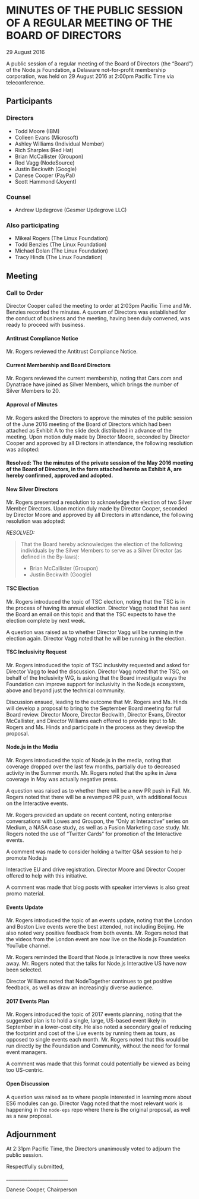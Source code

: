 # MINUTES OF THE PUBLIC SESSION OF A REGULAR MEETING OF THE BOARD OF DIRECTORS

29 August 2016

A public session of a regular meeting of the Board of Directors (the “Board”) of the Node.js Foundation, a Delaware not-for-profit membership corporation, was held on 29 August 2016 at 2:00pm Pacific Time via teleconference.

## Participants
### Directors

* Todd Moore (IBM)
* Colleen Evans (Microsoft)
* Ashley Williams (Individual Member)
* Rich Sharples (Red Hat)
* Brian McCallister (Groupon)
* Rod Vagg (NodeSource)
* Justin Beckwith (Google)
* Danese Cooper (PayPal)
* Scott Hammond (Joyent)

### Counsel

* Andrew Updegrove (Gesmer Updegrove LLC)

### Also participating

* Mikeal Rogers (The Linux Foundation)
* Todd Benzies (The Linux Foundation)
* Michael Dolan (The Linux Foundation)
* Tracy Hinds (The Linux Foundation)

## Meeting
### Call to Order

Director Cooper called the meeting to order at 2:03pm Pacific Time and Mr. Benzies recorded the minutes. A quorum of Directors was established for the conduct of business and the meeting, having been duly convened, was ready to proceed with business.

#### Antitrust Compliance Notice

Mr. Rogers reviewed the Antitrust Compliance Notice.

#### Current Membership and Board Directors

Mr. Rogers reviewed the current membership, noting that Cars.com and Dynatrace have joined as Silver Members, which brings the number of Silver Members to 20.

#### Approval of Minutes

Mr. Rogers asked the Directors to approve the minutes of the public session of the June 2016 meeting of the Board of Directors which had been attached as Exhibit A to the slide deck distributed in advance of the meeting. Upon motion duly made by Director Moore, seconded by Director Cooper and approved by all Directors in attendance, the following resolution was adopted:

#### Resolved: The the minutes of the private session of the May 2016 meeting of the Board of Directors, in the form attached hereto as Exhibit A, are hereby confirmed, approved and adopted.

#### New Silver Directors

Mr. Rogers presented a resolution to acknowledge the election of two Silver Member Directors. Upon motion duly made by Director Cooper, seconded by Director Moore and approved by all Directors in attendance, the following resolution was adopted:

_RESOLVED:_
> That the Board hereby acknowledges the election of the following individuals by the Silver Members to serve as a Silver Director (as defined in the By-laws):
> * Brian McCallister (Groupon)
> * Justin Beckwith (Google)

#### TSC Election

Mr. Rogers introduced the topic of TSC election, noting that the TSC is in the process of having its annual election. Director Vagg noted that has sent the Board an email on this topic and that the TSC expects to have the election complete by next week.

A question was raised as to whether Director Vagg will be running in the election again. Director Vagg noted that he will be running in the election.

#### TSC Inclusivity Request

Mr. Rogers introduced the topic of TSC inclusivity requested and asked for Director Vagg to lead the discussion. Director Vagg noted that the TSC, on behalf of the Inclusivity WG, is asking that the Board investigate ways the Foundation can improve support for inclusivity in the Node.js ecosystem, above and beyond just the technical community.

Discussion ensued, leading to the outcome that Mr. Rogers and Ms. Hinds will develop a proposal to bring to the September Board meeting for full Board review. Director Moore, Director Beckwith, Director Evans, Director McCallister, and Director Williams each offered to provide input to Mr. Rogers and Ms. Hinds and participate in the process as they develop the proposal.

#### Node.js in the Media

Mr. Rogers introduced the topic of Node.js in the media, noting that coverage dropped over the last few months, partially due to decreased activity in the Summer month. Mr. Rogers noted that the spike in Java coverage in May was actually negative press.

A question was raised as to whether there will be a new PR push in Fall. Mr. Rogers noted that there will be a revamped PR push, with additional focus on the Interactive events.

Mr. Rogers provided an update on recent content, noting enterprise conversations with Lowes and Groupon, the “Only at Interactive” series on Medium, a NASA case study, as well as a Fusion Marketing case study. Mr. Rogers noted the use of “Twitter Cards” for promotion of the Interactive events.

A comment was made to consider holding a twitter Q&A session to help promote Node.js

Interactive EU and drive registration. Director Moore and Director Cooper offered to help with this initiative.

A comment was made that blog posts with speaker interviews is also great promo material.

#### Events Update

Mr. Rogers introduced the topic of an events update, noting that the London and Boston Live events were the best attended, not including Beijing. He also noted very positive feedback from both events. Mr. Rogers noted that the videos from the London event are now live on the Node.js Foundation YouTube channel.

Mr. Rogers reminded the Board that Node.js Interactive is now three weeks away. Mr. Rogers noted that the talks for Node.js Interactive US have now been selected.

Director Williams noted that NodeTogether continues to get positive feedback, as well as draw an increasingly diverse audience.

#### 2017 Events Plan

Mr. Rogers introduced the topic of 2017 events planning, noting that the suggested plan is to hold a single, large, US-based event likely in September in a lower-cost city. He also noted a secondary goal of reducing the footprint and cost of the Live events by running them as tours, as opposed to single events each month. Mr. Rogers noted that this would be run directly by the Foundation and Community, without the need for formal event managers.

A comment was made that this format could potentially be viewed as being too US-centric.

#### Open Discussion

A question was raised as to where people interested in learning more about ES6 modules can go. Director Vagg noted that the most relevant work is happening in the `node-eps` repo where there is the original proposal, as well as a new proposal.

## Adjournment


At 2:31pm Pacific Time, the Directors unanimously voted to adjourn the public session.

Respectfully submitted,

\__________________________

Danese Cooper, Chairperson
